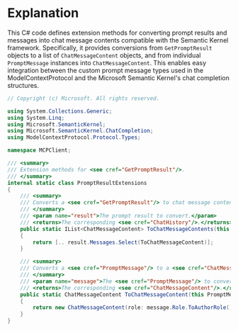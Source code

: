 # Explanation
This C# code defines extension methods for converting prompt results and messages into chat message contents compatible with the Semantic Kernel framework. Specifically, it provides conversions from `GetPromptResult` objects to a list of `ChatMessageContent` objects, and from individual `PromptMessage` instances into `ChatMessageContent`. This enables easy integration between the custom prompt message types used in the ModelContextProtocol and the Microsoft Semantic Kernel's chat completion structures.

```csharp
// Copyright (c) Microsoft. All rights reserved.

using System.Collections.Generic;
using System.Linq;
using Microsoft.SemanticKernel;
using Microsoft.SemanticKernel.ChatCompletion;
using ModelContextProtocol.Protocol.Types;

namespace MCPClient;

/// <summary>
/// Extension methods for <see cref="GetPromptResult"/>.
/// </summary>
internal static class PromptResultExtensions
{
    /// <summary>
    /// Converts a <see cref="GetPromptResult"/> to chat message contents.
    /// </summary>
    /// <param name="result">The prompt result to convert.</param>
    /// <returns>The corresponding <see cref="ChatHistory"/>.</returns>
    public static IList<ChatMessageContent> ToChatMessageContents(this GetPromptResult result)
    {
        return [.. result.Messages.Select(ToChatMessageContent)];
    }

    /// <summary>
    /// Converts a <see cref="PromptMessage"/> to a <see cref="ChatMessageContent"/>.
    /// </summary>
    /// <param name="message">The <see cref="PromptMessage"/> to convert.</param>
    /// <returns>The corresponding <see cref="ChatMessageContent"/>.</returns>
    public static ChatMessageContent ToChatMessageContent(this PromptMessage message)
    {
        return new ChatMessageContent(role: message.Role.ToAuthorRole(), items: [message.Content.ToKernelContent()]);
    }
}
```